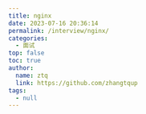 ```yaml
---
title: nginx
date: 2023-07-16 20:36:14
permalink: /interview/nginx/
categories: 
  - 面试
top: false
toc: true
author: 
  name: ztq
  link: https://github.com/zhangtqup
tags: 
  - null
---
```

